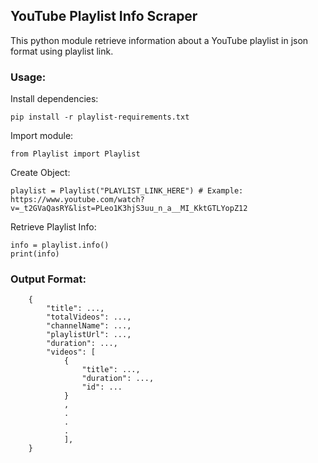 ## YouTube Playlist Info Scraper

This python module retrieve information about a YouTube playlist in json format using playlist link.

### Usage:

Install dependencies:

    pip install -r playlist-requirements.txt

Import module:

    from Playlist import Playlist

Create Object:

    playlist = Playlist("PLAYLIST_LINK_HERE") # Example: https://www.youtube.com/watch?v=_t2GVaQasRY&list=PLeo1K3hjS3uu_n_a__MI_KktGTLYopZ12

Retrieve Playlist Info:

    info = playlist.info()
    print(info)

### Output Format:

```
    {
        "title": ..., 
        "totalVideos": ..., 
        "channelName": ..., 
        "playlistUrl": ..., 
        "duration": ...,
        "videos": [
            {
                "title": ..., 
                "duration": ..., 
                "id": ...
            }
            , 
            .
            .
            .
            ], 
    }
```
